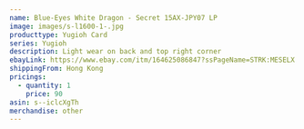 ```yaml
---
name: Blue-Eyes White Dragon - Secret 15AX-JPY07 LP
image: images/s-l1600-1-.jpg
producttype: Yugioh Card
series: Yugioh
description: Light wear on back and top right corner
ebayLink: https://www.ebay.com/itm/164625086847?ssPageName=STRK:MESELX:IT&_trksid=p3984.m1555.l2649
shippingFrom: Hong Kong
pricings:
  - quantity: 1
    price: 90
asin: s--iclcXgTh
merchandise: other
---
```

